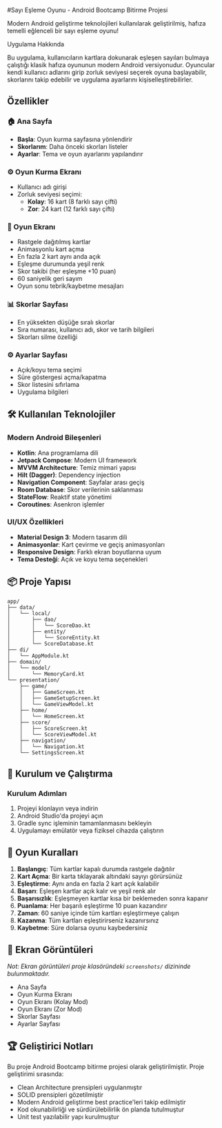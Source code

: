 #Sayı Eşleme Oyunu - Android Bootcamp Bitirme Projesi

Modern Android geliştirme teknolojileri kullanılarak geliştirilmiş, hafıza temelli eğlenceli bir sayı eşleme oyunu!

Uygulama Hakkında

Bu uygulama, kullanıcıların kartlara dokunarak eşleşen sayıları bulmaya çalıştığı klasik hafıza oyununun modern Android versiyonudur. Oyuncular kendi kullanıcı adlarını girip zorluk seviyesi seçerek oyuna başlayabilir, skorlarını takip edebilir ve uygulama ayarlarını kişiselleştirebilirler.

##  Özellikler

### 🏠 Ana Sayfa
- **Başla**: Oyun kurma sayfasına yönlendirir
- **Skorlarım**: Daha önceki skorları listeler
- **Ayarlar**: Tema ve oyun ayarlarını yapılandırır

### ⚙️ Oyun Kurma Ekranı
- Kullanıcı adı girişi
- Zorluk seviyesi seçimi:
  - **Kolay**: 16 kart (8 farklı sayı çifti)
  - **Zor**: 24 kart (12 farklı sayı çifti)

### 🎲 Oyun Ekranı
- Rastgele dağıtılmış kartlar
- Animasyonlu kart açma
- En fazla 2 kart aynı anda açık
- Eşleşme durumunda yeşil renk
- Skor takibi (her eşleşme +10 puan)
- 60 saniyelik geri sayım
- Oyun sonu tebrik/kaybetme mesajları

### 📊 Skorlar Sayfası
- En yüksekten düşüğe sıralı skorlar
- Sıra numarası, kullanıcı adı, skor ve tarih bilgileri
- Skorları silme özelliği

### ⚙️ Ayarlar Sayfası
- Açık/koyu tema seçimi
- Süre göstergesi açma/kapatma
- Skor listesini sıfırlama
- Uygulama bilgileri

## 🛠 Kullanılan Teknolojiler

### Modern Android Bileşenleri
- **Kotlin**: Ana programlama dili
- **Jetpack Compose**: Modern UI framework
- **MVVM Architecture**: Temiz mimari yapısı
- **Hilt (Dagger)**: Dependency injection
- **Navigation Component**: Sayfalar arası geçiş
- **Room Database**: Skor verilerinin saklanması
- **StateFlow**: Reaktif state yönetimi
- **Coroutines**: Asenkron işlemler

### UI/UX Özellikleri
- **Material Design 3**: Modern tasarım dili
- **Animasyonlar**: Kart çevirme ve geçiş animasyonları
- **Responsive Design**: Farklı ekran boyutlarına uyum
- **Tema Desteği**: Açık ve koyu tema seçenekleri

## 📦 Proje Yapısı

```
app/
├── data/
│   └── local/
│       ├── dao/
│       │   └── ScoreDao.kt
│       ├── entity/
│       │   └── ScoreEntity.kt
│       └── ScoreDatabase.kt
├── di/
│   └── AppModule.kt
├── domain/
│   └── model/
│       └── MemoryCard.kt
└── presentation/
    ├── game/
    │   ├── GameScreen.kt
    │   ├── GameSetupScreen.kt
    │   └── GameViewModel.kt
    ├── home/
    │   └── HomeScreen.kt
    ├── score/
    │   ├── ScoreScreen.kt
    │   └── ScoreViewModel.kt
    ├── navigation/
    │   └── Navigation.kt
    └── SettingsScreen.kt
```

## 🚀 Kurulum ve Çalıştırma

### Kurulum Adımları
1. Projeyi klonlayın veya indirin
2. Android Studio'da projeyi açın
3. Gradle sync işleminin tamamlanmasını bekleyin
4. Uygulamayı emülatör veya fiziksel cihazda çalıştırın

## 🎯 Oyun Kuralları

1. **Başlangıç**: Tüm kartlar kapalı durumda rastgele dağıtılır
2. **Kart Açma**: Bir karta tıklayarak altındaki sayıyı görürsünüz
3. **Eşleştirme**: Aynı anda en fazla 2 kart açık kalabilir
4. **Başarı**: Eşleşen kartlar açık kalır ve yeşil renk alır
5. **Başarısızlık**: Eşleşmeyen kartlar kısa bir beklemeden sonra kapanır
6. **Puanlama**: Her başarılı eşleştirme 10 puan kazandırır
7. **Zaman**: 60 saniye içinde tüm kartları eşleştirmeye çalışın
8. **Kazanma**: Tüm kartları eşleştirirseniz kazanırsınız
9. **Kaybetme**: Süre dolarsa oyunu kaybedersiniz

## 📸 Ekran Görüntüleri

*Not: Ekran görüntüleri proje klasöründeki `screenshots/` dizininde bulunmaktadır.*

- Ana Sayfa
- Oyun Kurma Ekranı
- Oyun Ekranı (Kolay Mod)
- Oyun Ekranı (Zor Mod)
- Skorlar Sayfası
- Ayarlar Sayfası

## 🏆 Geliştirici Notları

Bu proje Android Bootcamp bitirme projesi olarak geliştirilmiştir. Proje geliştirimi sırasında:

- Clean Architecture prensipleri uygulanmıştır
- SOLID prensipleri gözetilmiştir
- Modern Android geliştirme best practice'leri takip edilmiştir
- Kod okunabilirliği ve sürdürülebilirlik ön planda tutulmuştur
- Unit test yazılabilir yapı kurulmuştur


